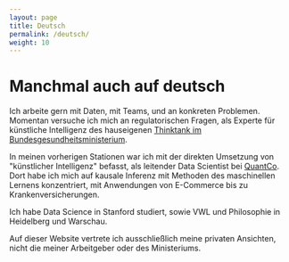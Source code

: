 ```yaml
---
layout: page
title: Deutsch
permalink: /deutsch/
weight: 10
---
```


# Manchmal auch auf deutsch

Ich arbeite gern mit Daten, mit Teams, und an konkreten Problemen. Momentan versuche ich mich an regulatorischen Fragen, als Experte für künstliche Intelligenz des hauseigenen [Thinktank im Bundesgesundheitsministerium](https://hih-2025.de/en/).

In meinen vorherigen Stationen war ich mit der direkten Umsetzung von "künstlicher Intelligenz" befasst, als leitender Data Scientist bei [QuantCo](https://www.quantco.com/). Dort habe ich mich auf kausale Inferenz mit Methoden des maschinellen Lernens konzentriert, mit Anwendungen von E-Commerce bis zu Krankenversicherungen.

Ich habe Data Science in Stanford studiert, sowie VWL und Philosophie in Heidelberg und Warschau.

Auf dieser Website vertrete ich ausschließlich meine privaten Ansichten, nicht die meiner Arbeitgeber oder des Ministeriums.
